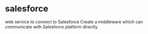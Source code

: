 # salesforce
web service to connect to Salesforce
Create a middleware which can communicate with Salesforce platform directly
